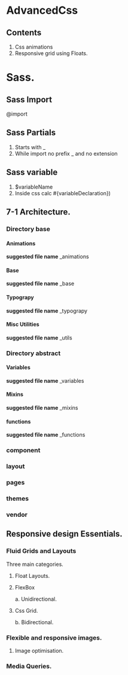 # AdvancedCss

## Contents

1. Css animations
2. Responsive grid using Floats.

# Sass.

## Sass Import

@import

## Sass Partials

1. Starts with _
2. While import no prefix _ and no extension

## Sass variable 

1. $variableName
2. Inside css calc #{variableDeclaration})

## 7-1 Architecture.

### Directory base

#### Animations

**suggested file name** _animations

#### Base

**suggested file name** _base

#### Typograpy

**suggested file name** _typograpy

#### Misc Utilities

**suggested file name** _utils

### Directory abstract

#### Variables
**suggested file name** _variables

#### Mixins

**suggested file name** _mixins

#### functions

**suggested file name** _functions

### component

### layout

### pages

### themes

### vendor

## Responsive design Essentials.

### Fluid Grids and Layouts

Three main categories.

1. Float Layouts.
2. FlexBox

   a. Unidirectional.

3. Css Grid.

   b. Bidirectional.

### Flexible and responsive images.

1. Image optimisation.

### Media Queries.

